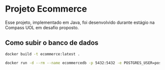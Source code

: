 # Projeto Ecommerce

Esse projeto, implementado em Java, foi desenvolvido durante estágio na Compass UOL em desafio proposto.

## Como subir o banco de dados

```sh
docker build -t ecommerce:latest .

docker run -d --rm --name ecommercedb -p 5432:5432 -e POSTGRES_USER=postgres -e POSTGRES_DB=ecommerce -e POSTGRES_PASSWORD=1234 ecommerce:latest
```
